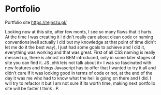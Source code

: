 # Portfolio

Portfolio site
https://rejnszu.pl/

Looking now at this site, after few monts, I see so many flaws that it hurts. At the time I was creating it I didn't really care about clean code or naming conventions(well actually I did but my knowledge at that point of time didn't let me do it the best way), I just had some goals to achieve and I did it, everything was working and that was great. First of all CSS naming is really messed up, there is almost no BEM introduced, only in some later stages of site you can find it. JS ,ehh lets not talk about it> I was so fascinated with new features and things Javascript has to offer that I wanted to try it all and didn't care if it was looking good in terms of code or not, at the end of the day it was me who  had to know what the hell is going on there and I did. I will try to refactor it but I am not sure if its worth time, making next portfolio site will be faster I think : P.
